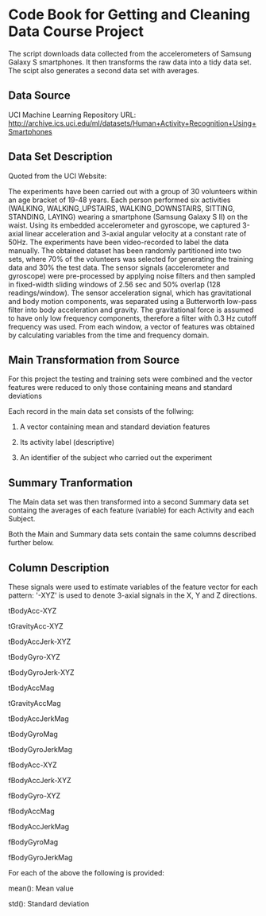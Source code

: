 # Code Book for Getting and Cleaning Data Course Project

The script downloads data collected from the accelerometers of Samsung Galaxy S smartphones. It then transforms the raw data into a tidy data set. The scipt also generates a second data set with averages.

## Data Source

UCI Machine Learning Repository
URL: http://archive.ics.uci.edu/ml/datasets/Human+Activity+Recognition+Using+Smartphones 

## Data Set Description

Quoted from the UCI Website:
 
The experiments have been carried out with a group of 30 volunteers within an age bracket of 19-48 years. Each person performed six activities (WALKING, WALKING_UPSTAIRS, WALKING_DOWNSTAIRS, SITTING, STANDING, LAYING) wearing a smartphone (Samsung Galaxy S II) on the waist. Using its embedded accelerometer and gyroscope, we captured 3-axial linear acceleration and 3-axial angular velocity at a constant rate of 50Hz. The experiments have been video-recorded to label the data manually. The obtained dataset has been randomly partitioned into two sets, where 70% of the volunteers was selected for generating the training data and 30% the test data. 
The sensor signals (accelerometer and gyroscope) were pre-processed by applying noise filters and then sampled in fixed-width sliding windows of 2.56 sec and 50% overlap (128 readings/window). The sensor acceleration signal, which has gravitational and body motion components, was separated using a Butterworth low-pass filter into body acceleration and gravity. The gravitational force is assumed to have only low frequency components, therefore a filter with 0.3 Hz cutoff frequency was used. From each window, a vector of features was obtained by calculating variables from the time and frequency domain.

## Main Transformation from Source

For this project the testing and training sets were combined and the vector features were reduced to only those containing means and standard deviations 

Each record in the main data set consists of the follwing:

1. A vector containing mean and standard deviation features

2. Its activity label (descriptive)

3. An identifier of the subject who carried out the experiment

## Summary Tranformation

The Main data set was then transformed into a second Summary data set containg the averages of each feature (variable) for each Activity and each Subject.

Both the Main and Summary data sets contain the same columns described further below.

## Column Description 

These signals were used to estimate variables of the feature vector for each pattern: 
'-XYZ' is used to denote 3-axial signals in the X, Y and Z directions.

tBodyAcc-XYZ

tGravityAcc-XYZ

tBodyAccJerk-XYZ

tBodyGyro-XYZ

tBodyGyroJerk-XYZ

tBodyAccMag

tGravityAccMag

tBodyAccJerkMag

tBodyGyroMag

tBodyGyroJerkMag

fBodyAcc-XYZ

fBodyAccJerk-XYZ

fBodyGyro-XYZ

fBodyAccMag

fBodyAccJerkMag

fBodyGyroMag

fBodyGyroJerkMag 



For each of the above the following is provided:

mean(): Mean value

std(): Standard deviation


